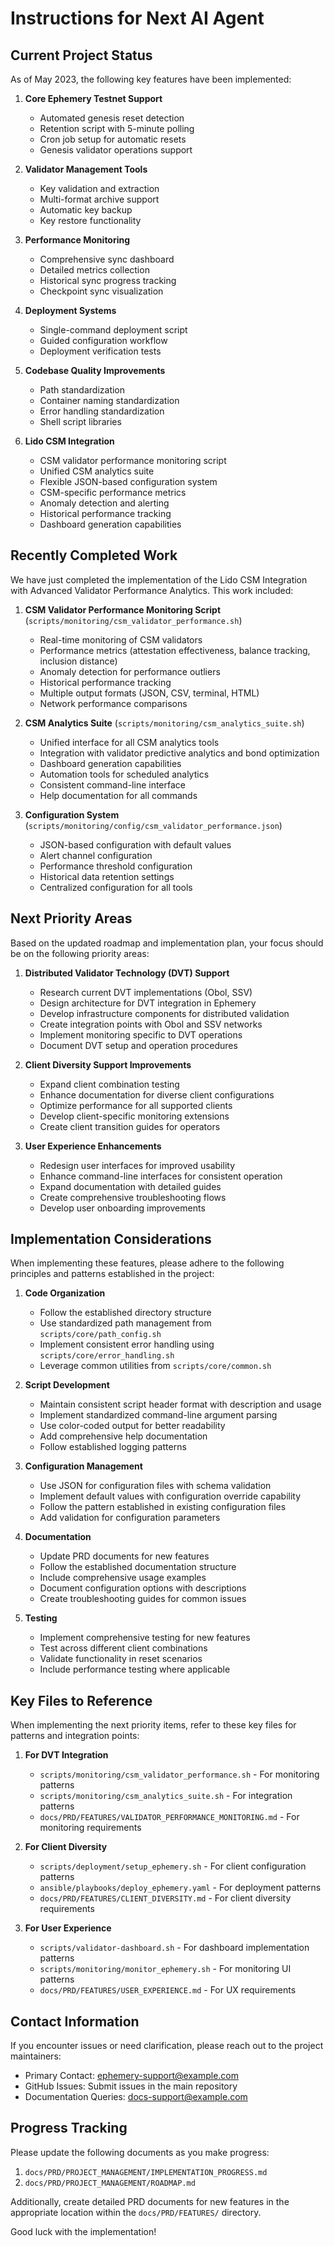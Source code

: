 # Instructions for Next AI Agent

## Current Project Status

As of May 2023, the following key features have been implemented:

1. **Core Ephemery Testnet Support**
   - Automated genesis reset detection
   - Retention script with 5-minute polling
   - Cron job setup for automatic resets
   - Genesis validator operations support

2. **Validator Management Tools**
   - Key validation and extraction
   - Multi-format archive support
   - Automatic key backup
   - Key restore functionality

3. **Performance Monitoring**
   - Comprehensive sync dashboard
   - Detailed metrics collection
   - Historical sync progress tracking
   - Checkpoint sync visualization

4. **Deployment Systems**
   - Single-command deployment script
   - Guided configuration workflow
   - Deployment verification tests

5. **Codebase Quality Improvements**
   - Path standardization
   - Container naming standardization
   - Error handling standardization
   - Shell script libraries

6. **Lido CSM Integration**
   - CSM validator performance monitoring script
   - Unified CSM analytics suite
   - Flexible JSON-based configuration system
   - CSM-specific performance metrics
   - Anomaly detection and alerting
   - Historical performance tracking
   - Dashboard generation capabilities

## Recently Completed Work

We have just completed the implementation of the Lido CSM Integration with Advanced Validator Performance Analytics. This work included:

1. **CSM Validator Performance Monitoring Script** (`scripts/monitoring/csm_validator_performance.sh`)
   - Real-time monitoring of CSM validators
   - Performance metrics (attestation effectiveness, balance tracking, inclusion distance)
   - Anomaly detection for performance outliers
   - Historical performance tracking
   - Multiple output formats (JSON, CSV, terminal, HTML)
   - Network performance comparisons

2. **CSM Analytics Suite** (`scripts/monitoring/csm_analytics_suite.sh`)
   - Unified interface for all CSM analytics tools
   - Integration with validator predictive analytics and bond optimization
   - Dashboard generation capabilities
   - Automation tools for scheduled analytics
   - Consistent command-line interface
   - Help documentation for all commands

3. **Configuration System** (`scripts/monitoring/config/csm_validator_performance.json`)
   - JSON-based configuration with default values
   - Alert channel configuration
   - Performance threshold configuration
   - Historical data retention settings
   - Centralized configuration for all tools

## Next Priority Areas

Based on the updated roadmap and implementation plan, your focus should be on the following priority areas:

1. **Distributed Validator Technology (DVT) Support**
   - Research current DVT implementations (Obol, SSV)
   - Design architecture for DVT integration in Ephemery
   - Develop infrastructure components for distributed validation
   - Create integration points with Obol and SSV networks
   - Implement monitoring specific to DVT operations
   - Document DVT setup and operation procedures

2. **Client Diversity Support Improvements**
   - Expand client combination testing
   - Enhance documentation for diverse client configurations
   - Optimize performance for all supported clients
   - Develop client-specific monitoring extensions
   - Create client transition guides for operators

3. **User Experience Enhancements**
   - Redesign user interfaces for improved usability
   - Enhance command-line interfaces for consistent operation
   - Expand documentation with detailed guides
   - Create comprehensive troubleshooting flows
   - Develop user onboarding improvements

## Implementation Considerations

When implementing these features, please adhere to the following principles and patterns established in the project:

1. **Code Organization**
   - Follow the established directory structure
   - Use standardized path management from `scripts/core/path_config.sh`
   - Implement consistent error handling using `scripts/core/error_handling.sh`
   - Leverage common utilities from `scripts/core/common.sh`

2. **Script Development**
   - Maintain consistent script header format with description and usage
   - Implement standardized command-line argument parsing
   - Use color-coded output for better readability
   - Add comprehensive help documentation
   - Follow established logging patterns

3. **Configuration Management**
   - Use JSON for configuration files with schema validation
   - Implement default values with configuration override capability
   - Follow the pattern established in existing configuration files
   - Add validation for configuration parameters

4. **Documentation**
   - Update PRD documents for new features
   - Follow the established documentation structure
   - Include comprehensive usage examples
   - Document configuration options with descriptions
   - Create troubleshooting guides for common issues

5. **Testing**
   - Implement comprehensive testing for new features
   - Test across different client combinations
   - Validate functionality in reset scenarios
   - Include performance testing where applicable

## Key Files to Reference

When implementing the next priority items, refer to these key files for patterns and integration points:

1. **For DVT Integration**
   - `scripts/monitoring/csm_validator_performance.sh` - For monitoring patterns
   - `scripts/monitoring/csm_analytics_suite.sh` - For integration patterns
   - `docs/PRD/FEATURES/VALIDATOR_PERFORMANCE_MONITORING.md` - For monitoring requirements

2. **For Client Diversity**
   - `scripts/deployment/setup_ephemery.sh` - For client configuration patterns
   - `ansible/playbooks/deploy_ephemery.yaml` - For deployment patterns
   - `docs/PRD/FEATURES/CLIENT_DIVERSITY.md` - For client diversity requirements

3. **For User Experience**
   - `scripts/validator-dashboard.sh` - For dashboard implementation patterns
   - `scripts/monitoring/monitor_ephemery.sh` - For monitoring UI patterns
   - `docs/PRD/FEATURES/USER_EXPERIENCE.md` - For UX requirements

## Contact Information

If you encounter issues or need clarification, please reach out to the project maintainers:

- Primary Contact: ephemery-support@example.com
- GitHub Issues: Submit issues in the main repository
- Documentation Queries: docs-support@example.com

## Progress Tracking

Please update the following documents as you make progress:

1. `docs/PRD/PROJECT_MANAGEMENT/IMPLEMENTATION_PROGRESS.md`
2. `docs/PRD/PROJECT_MANAGEMENT/ROADMAP.md`

Additionally, create detailed PRD documents for new features in the appropriate location within the `docs/PRD/FEATURES/` directory.

Good luck with the implementation!
